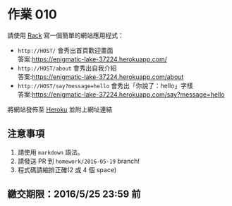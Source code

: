 # 作業 010

請使用 [Rack](http://rack.github.io/) 寫一個簡單的網站應用程式：
* `http://HOST/` 會秀出首頁歡迎畫面     
答案:https://enigmatic-lake-37224.herokuapp.com/
* `http://HOST/about` 會秀出自我介紹    
答案:https://enigmatic-lake-37224.herokuapp.com/about
* `http://HOST/say?message=hello` 會秀出「你說了：hello」字樣   
答案:https://enigmatic-lake-37224.herokuapp.com/say?message=hello

將網站發佈至 [Heroku](https://heroku.com/) 並附上網址連結

## 注意事項

1. 請使用 `markdown` 語法。
2. 請發送 PR 到 `homework/2016-05-19` branch!
3. 程式碼請縮排正確(2 或 4 個 space)

## 繳交期限：2016/5/25 23:59 前
